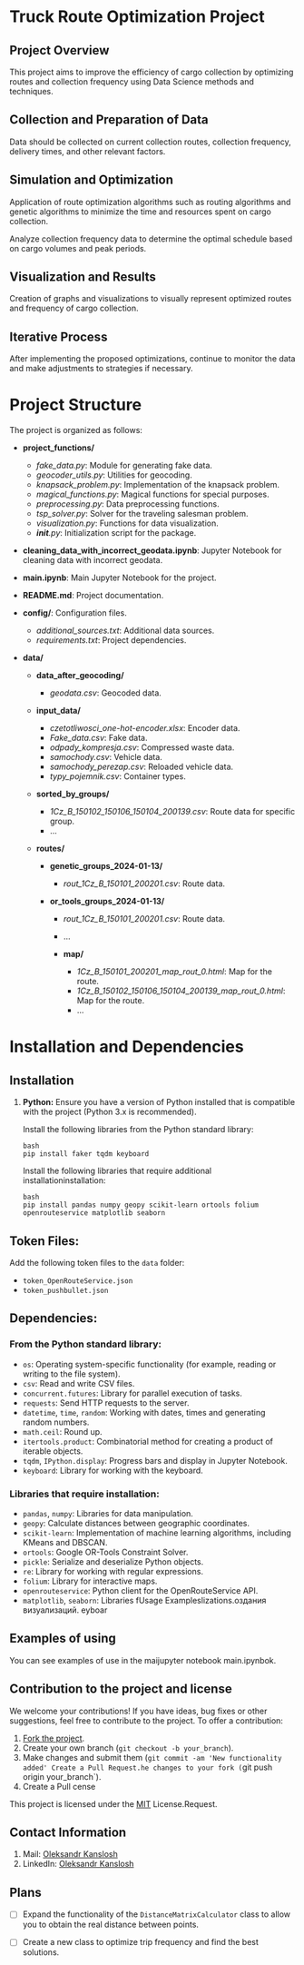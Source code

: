 # Truck Route Optimization Project

## Project Overview

This project aims to improve the efficiency of cargo collection by optimizing routes and collection frequency using Data Science methods and techniques.

## Collection and Preparation of Data

Data should be collected on current collection routes, collection frequency, delivery times, and other relevant factors.

## Simulation and Optimization

Application of route optimization algorithms such as routing algorithms and genetic algorithms to minimize the time and resources spent on cargo collection.

Analyze collection frequency data to determine the optimal schedule based on cargo volumes and peak periods.

## Visualization and Results

Creation of graphs and visualizations to visually represent optimized routes and frequency of cargo collection.

## Iterative Process

After implementing the proposed optimizations, continue to monitor the data and make adjustments to strategies if necessary.

# Project Structure

The project is organized as follows:

- **project_functions/**
  - *fake_data.py*: Module for generating fake data.
  - *geocoder_utils.py*: Utilities for geocoding.
  - *knapsack_problem.py*: Implementation of the knapsack problem.
  - *magical_functions.py*: Magical functions for special purposes.
  - *preprocessing.py*: Data preprocessing functions.
  - *tsp_solver.py*: Solver for the traveling salesman problem.
  - *visualization.py*: Functions for data visualization.
  - *__init__.py*: Initialization script for the package.

- **cleaning_data_with_incorrect_geodata.ipynb**: Jupyter Notebook for cleaning data with incorrect geodata.
- **main.ipynb**: Main Jupyter Notebook for the project.
- **README.md**: Project documentation.
- **config/**: Configuration files.
  - *additional_sources.txt*: Additional data sources.
  - *requirements.txt*: Project dependencies.

- **data/**
  - **data_after_geocoding/**
    - *geodata.csv*: Geocoded data.

  - **input_data/**
    - *czetotliwosci_one-hot-encoder.xlsx*: Encoder data.
    - *Fake_data.csv*: Fake data.
    - *odpady_kompresja.csv*: Compressed waste data.
    - *samochody.csv*: Vehicle data.
    - *samochody_perezap.csv*: Reloaded vehicle data.
    - *typy_pojemnik.csv*: Container types.
   
      
  - **sorted_by_groups/**
    - *1Cz_B_150102_150106_150104_200139.csv*: Route data for specific group.
    - ...

  - **routes/**
    - **genetic_groups_2024-01-13/**
      - *rout_1Cz_B_150101_200201.csv*: Route data.

    - **or_tools_groups_2024-01-13/**
      - *rout_1Cz_B_150101_200201.csv*: Route data.
      - ...

      - **map/**
        - *1Cz_B_150101_200201_map_rout_0.html*: Map for the route.
        - *1Cz_B_150102_150106_150104_200139_map_rout_0.html*: Map for the route.
        - ...

# Installation and Dependencies

## Installation

1. **Python:**
Ensure you have a version of Python installed that is compatible with the project (Python 3.x is recommended).

   Install the following libraries from the Python standard library:
   ```
   bash
   pip install faker tqdm keyboard
   ```
   
   Install the following libraries that require additional installationinstallation:
     
   ```
   bash
   pip install pandas numpy geopy scikit-learn ortools folium openrouteservice matplotlib seaborn
   ```
   
## Token Files:

Add the following token files to the `data` folder:

- `token_OpenRouteService.json`
- `token_pushbullet.json`

## Dependencies:

### From the Python standard library:
- `os`: Operating system-specific functionality (for example, reading or writing to the file system).
- `csv`: Read and write CSV files.
- `concurrent.futures`: Library for parallel execution of tasks.
- `requests`: Send HTTP requests to the server.
- `datetime`, `time`, `random`: Working with dates, times and generating random numbers.
- `math.ceil`: Round up.
- `itertools.product`: Combinatorial method for creating a product of iterable objects.
- `tqdm`, `IPython.display`: Progress bars and display in Jupyter Notebook.
- `keyboard`: Library for working with the keyboard.

### Libraries that require installation:
- `pandas`, `numpy`: Libraries for data manipulation.
- `geopy`: Calculate distances between geographic coordinates.
- `scikit-learn`: Implementation of machine learning algorithms, including KMeans and DBSCAN.
- `ortools`: Google OR-Tools Constraint Solver.
- `pickle`: Serialize and deserialize Python objects.
- `re`: Library for working with regular expressions.
- `folium`: Library for interactive maps.
- `openrouteservice`: Python client for the OpenRouteService API.
- `matplotlib`, `seaborn`: Libraries fUsage Exampleslizations.оздания визуализаций.
eyboar

## Examples of using

  You can see examples of use in the maijupyter notebook main.ipynbok.

## Contribution to the project and license

We welcome your contributions! If you have ideas, bug fixes or other suggestions, feel free to contribute to the project. To offer a contribution:

1. [Fork the project](https://github.com/your_user/your_project/fork).
2. Create your own branch (`git checkout -b your_branch`).
3. Make changes and submit them (`git commit -am 'New functionality added' Create a Pull Request.he changes to your fork (`git push origin your_branch`).
5. Create a Pull cense

This project is licensed under the [MIT](LICENSE ) License.Request.



## Contact Information

1. Mail: [Oleksandr Kanslosh](aleksandrkanalosh@gmail.com)
2. LinkedIn: [Oleksandr Kanslosh](https://www.linkedin.com/in/oleksandr-kanslosh)


## Plans

- [ ] Expand the functionality of the `DistanceMatrixCalculator` class to allow you to obtain the real distance between points.
- [ ] Create a new class to optimize trip frequency and find the best solutions.

